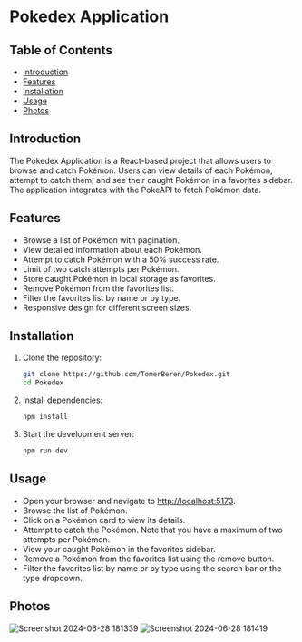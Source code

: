# Pokedex Application

## Table of Contents
- [Introduction](#introduction)
- [Features](#features)
- [Installation](#installation)
- [Usage](#usage)
- [Photos](#photos)

## Introduction
The Pokedex Application is a React-based project that allows users to browse and catch Pokémon. Users can view details of each Pokémon, attempt to catch them, and see their caught Pokémon in a favorites sidebar. The application integrates with the PokeAPI to fetch Pokémon data.

## Features
- Browse a list of Pokémon with pagination.
- View detailed information about each Pokémon.
- Attempt to catch Pokémon with a 50% success rate.
- Limit of two catch attempts per Pokémon.
- Store caught Pokémon in local storage as favorites.
- Remove Pokémon from the favorites list.
- Filter the favorites list by name or by type.
- Responsive design for different screen sizes.

## Installation
1. Clone the repository:
   ```bash
   git clone https://github.com/TomerBeren/Pokedex.git
   cd Pokedex
   ```

2. Install dependencies:
   ```bash
   npm install
   ```

3. Start the development server:
    ```bash
    npm run dev
    ```

## Usage

- Open your browser and navigate to [http://localhost:5173](http://localhost:5173).
- Browse the list of Pokémon.
- Click on a Pokémon card to view its details.
- Attempt to catch the Pokémon. Note that you have a maximum of two attempts per Pokémon.
- View your caught Pokémon in the favorites sidebar.
- Remove a Pokémon from the favorites list using the remove button.
- Filter the favorites list by name or by type using the search bar or the type dropdown.

## Photos
![Screenshot 2024-06-28 181339](https://github.com/TomerBeren/Pokedex/assets/118894673/b5a42911-a712-4511-869b-462b826980b0)
![Screenshot 2024-06-28 181419](https://github.com/TomerBeren/Pokedex/assets/118894673/a17c3a8b-34e7-4bf2-b9c0-34323b9299dd)

